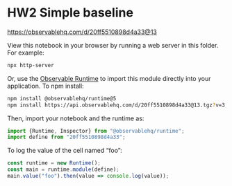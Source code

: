 # HW2 Simple baseline

https://observablehq.com/d/20ff5510898d4a33@13

View this notebook in your browser by running a web server in this folder. For
example:

~~~sh
npx http-server
~~~

Or, use the [Observable Runtime](https://github.com/observablehq/runtime) to
import this module directly into your application. To npm install:

~~~sh
npm install @observablehq/runtime@5
npm install https://api.observablehq.com/d/20ff5510898d4a33@13.tgz?v=3
~~~

Then, import your notebook and the runtime as:

~~~js
import {Runtime, Inspector} from "@observablehq/runtime";
import define from "20ff5510898d4a33";
~~~

To log the value of the cell named “foo”:

~~~js
const runtime = new Runtime();
const main = runtime.module(define);
main.value("foo").then(value => console.log(value));
~~~

